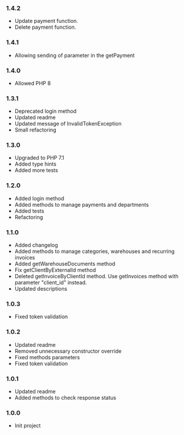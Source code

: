 ### 1.4.2
* Update payment function.
* Delete payment function.

### 1.4.1
* Allowing sending of parameter in the getPayment

### 1.4.0
* Allowed PHP 8

### 1.3.1
* Deprecated login method
* Updated readme
* Updated message of InvalidTokenException
* Small refactoring

### 1.3.0
* Upgraded to PHP 7.1
* Added type hints
* Added more tests

### 1.2.0
* Added login method
* Added methods to manage payments and departments
* Added tests
* Refactoring

### 1.1.0
* Added changelog
* Added methods to manage categories, warehouses and recurring invoices
* Added getWarehouseDocuments method
* Fix getClientByExternalId method
* Deleted getInvoiceByClientId method. Use getInvoices method with parameter "client_id" instead.
* Updated descriptions

### 1.0.3
* Fixed token validation

### 1.0.2
* Updated readme
* Removed unnecessary constructor override
* Fixed methods parameters
* Fixed token validation

### 1.0.1
* Updated readme
* Added methods to check response status

### 1.0.0
* Init project
